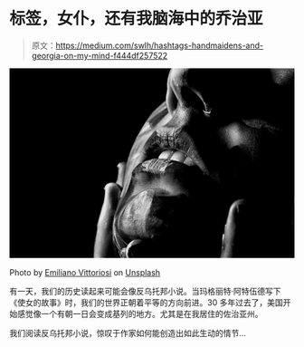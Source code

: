 # 标签，女仆，还有我脑海中的乔治亚

> 原文：<https://medium.com/swlh/hashtags-handmaidens-and-georgia-on-my-mind-f444df257522>

![](img/873948dd63cb65b2c8b41bc07d889377.png)

Photo by [Emiliano Vittoriosi](https://unsplash.com/@emilianovittoriosi?utm_source=medium&utm_medium=referral) on [Unsplash](https://unsplash.com?utm_source=medium&utm_medium=referral)

有一天，我们的历史读起来可能会像反乌托邦小说。当玛格丽特·阿特伍德写下《使女的故事》时，我们的世界正朝着平等的方向前进。30 多年过去了，美国开始感觉像一个有朝一日会变成基列的地方。尤其是在我居住的佐治亚州。

我们阅读反乌托邦小说，惊叹于作家如何能创造出如此生动的情节…